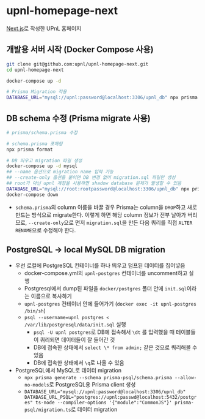 # upnl-homepage-next

[Next.js](https://nextjs.org/)로 작성한 UPnL 홈페이지

## 개발용 서버 시작 (Docker Compose 사용)

```bash
git clone git@github.com:upnl/upnl-homepage-next.git
cd upnl-homepage-next

docker-compose up -d

# Prisma Migration 적용
DATABASE_URL="mysql://upnl:password@localhost:3306/upnl_db" npx prisma migrate deploy
```

## DB schema 수정 (Prisma migrate 사용)

```bash
# prisma/schema.prisma 수정

# schema.prisma 포매팅
npx prisma format

# DB 띄우고 migration 파일 생성
docker-compose up -d mysql
## --name 옵션으로 migration name 입력 가능
## --create-only 옵션을 붙이면 DB 변경 없이 migration.sql 파일만 생성
## root가 아닌 upnl 계정을 사용하면 shadow database 문제가 발생할 수 있음
DATABASE_URL="mysql://root:rootpassword@localhost:3306/upnl_db" npx prisma migrate dev
docker-compose down
```

- `schema.prisma`의 column 이름을 바꿀 경우 Prisma는 column을 `DROP`하고 새로 만드는 방식으로 migrate한다. 이렇게 하면 해당 column 정보가 전부 날아가 버리므로, `--create-only`으로 먼저 `migration.sql`을 만든 다음 쿼리를 직접 `ALTER RENAME`으로 수정해야 한다.

## PostgreSQL -> local MySQL DB migration

- 우선 로컬에 PostgreSQL 컨테이너를 하나 띄우고 덤프된 데이터를 집어넣음
  - docker-compose.yml의 `upnl-postgres` 컨테이너를 uncomment하고 실행
  - Postgresql에서 dump된 파일을 `docker/postgres` 폴더 안에 `init.sql`이라는 이름으로 복사하기
  - `upnl-postgres` 컨테이너 안에 들어가기 (`docker exec -it upnl-postgres /bin/sh`)
  - `psql --username=upnl postgres < /var/lib/postgresql/data/init.sql` 실행
    - `psql -U upnl postgres`로 DB에 접속해서 `\dt` 를 입력했을 때 테이블들이 쿼리되면 데이터들이 잘 들어간 것
    - DB에 접속한 상태에서 `select \* from admin;` 같은 것으로 쿼리해볼 수 있음
    - DB에 접속한 상태에서 `\q`로 나올 수 있음
- PostgreSQL에서 MySQL로 데이터 migration
  - `npx prisma generate --schema prisma-psql/schema.prisma --allow-no-models`로 PostgreSQL용 Prisma client 생성
  - `DATABASE_URL="mysql://upnl:password@localhost:3306/upnl_db" DATABASE_URL_PSQL="postgres://upnl:passwd@localhost:5432/postgres" ts-node --compiler-options '{"module":"CommonJS"}' prisma-psql/migration.ts`로 데이터 migration
